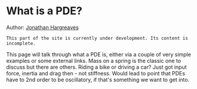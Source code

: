 # What is a PDE?
Author: [Jonathan Hargreaves](https://knowledgebase.acoustics.ac.uk/community/bios.html#jonathan-hargreaves)

```{warning}
This part of the site is currently under development. Its content is incomplete.
```

This page will talk through what a PDE is, either via a couple of very simple examples or some external links.
Mass on a spring is the classic one to discuss but there are others.
Riding a bike or driving a car? Just got input force, inertia and drag then - not stiffness. Would lead to point that PDEs have to 2nd order to be oscillatory, if that's something we want to get into.
